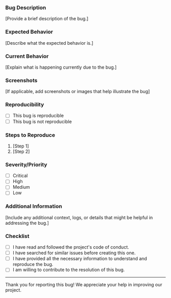 ### Bug Description

[Provide a brief description of the bug.]

### Expected Behavior

[Describe what the expected behavior is.]

### Current Behavior

[Explain what is happening currently due to the bug.]

### Screenshots

[If applicable, add screenshots or images that help illustrate the bug]

### Reproducibility

-   [ ] This bug is reproducible
-   [ ] This bug is not reproducible

### Steps to Reproduce

1. [Step 1]
2. [Step 2]

### Severity/Priority

-   [ ] Critical
-   [ ] High
-   [ ] Medium
-   [ ] Low

### Additional Information

[Include any additional context, logs, or details that might be helpful in addressing the bug.]

### Checklist

-   [ ] I have read and followed the project's code of conduct.
-   [ ] I have searched for similar issues before creating this one.
-   [ ] I have provided all the necessary information to understand and reproduce the bug.
-   [ ] I am willing to contribute to the resolution of this bug.

---

Thank you for reporting this bug! We appreciate your help in improving our project.